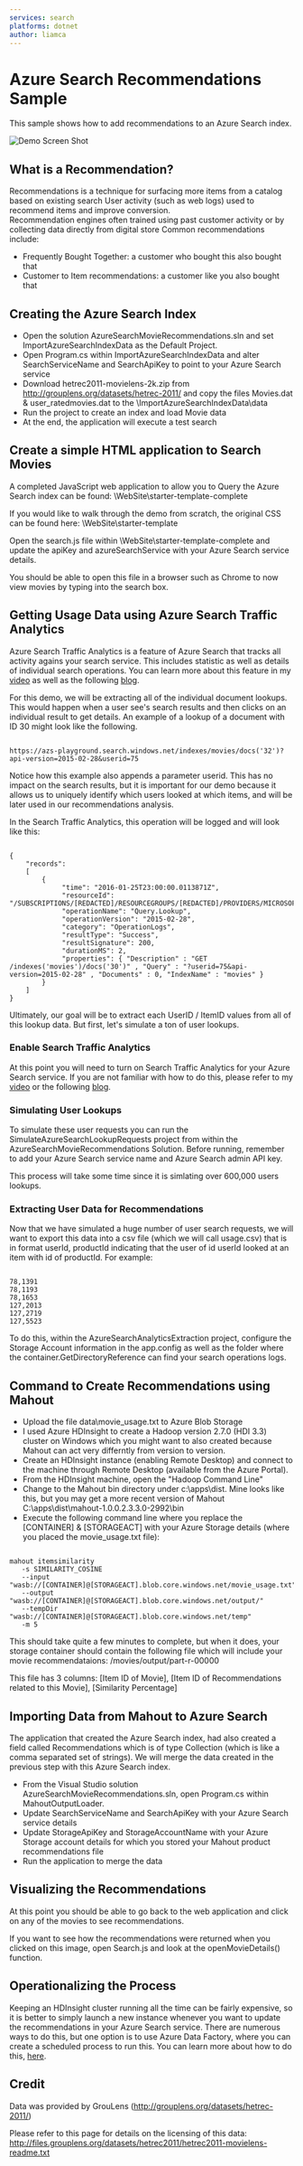 ```yaml
---
services: search
platforms: dotnet
author: liamca
---
```


# Azure Search Recommendations Sample

This sample shows how to add recommendations to an Azure Search index.  

![Demo Screen Shot](https://raw.githubusercontent.com/liamca/azure-search-recommendations/master/product_recommendations.png)

## What is a Recommendation?

Recommendations is a technique for surfacing more items from a catalog based on existing search User activity (such as web logs) used to recommend items and improve conversion.  
Recommendation engines often trained using past customer activity or by collecting data directly from digital store
Common recommendations include: 
- Frequently Bought Together: a customer who bought this also bought that
- Customer to Item recommendations: a customer like you also bought that

## Creating the Azure Search Index

- Open the solution AzureSearchMovieRecommendations.sln and set ImportAzureSearchIndexData as the Default Project.  
- Open Program.cs within ImportAzureSearchIndexData and alter SearchServiceName and SearchApiKey to point to your Azure Search service
- Download hetrec2011-movielens-2k.zip from http://grouplens.org/datasets/hetrec-2011/ and copy the files Movies.dat & user_ratedmovies.dat to the \ImportAzureSearchIndexData\data
- Run the project to create an index and load Movie data 
- At the end, the application will execute a test search

## Create a simple HTML application to Search Movies

A completed JavaScript web application to allow you to Query the Azure Search index can be found: 
\WebSite\starter-template-complete

If you would like to walk through the demo from scratch, the original CSS can be found here:
\WebSite\starter-template

Open the search.js file within \WebSite\starter-template-complete and update the apiKey and azureSearchService with your Azure Search service details.

You should be able to open this file in a browser such as Chrome to now view movies by typing into the search box.

## Getting Usage Data using Azure Search Traffic Analytics
Azure Search Traffic Analytics is a feature of Azure Search that tracks all activity agains your search service.  This includes statistic as well as details of individual search operations.  You can learn more about this feature in my [video](https://channel9.msdn.com/Shows/Data-Exposed/Custom-Analyzers-Search-Analytics--Portal-Querying-in-Azure-Search) as well as the following [blog](https://azure.microsoft.com/en-us/documentation/articles/search-traffic-analytics/).

For this demo, we will be extracting all of the individual document lookups.  This would happen when a user see's search results and then clicks on an individual result to get details.  An example of a lookup of a document with ID 30 might look like the following.
<pre><code>
https://azs-playground.search.windows.net/indexes/movies/docs('32')?api-version=2015-02-28&userid=75
</code></pre>
Notice how this example also appends a parameter userid.  This has no impact on the search results, but it is important for our demo because it allows us to uniquely identify which users looked at which items, and will be later used in our recommendations analysis.

In the Search Traffic Analytics, this operation will be logged and will look like this:
<pre><code>
{
	"records": 
	[
		{
			 "time": "2016-01-25T23:00:00.0113871Z",
			 "resourceId": "/SUBSCRIPTIONS/[REDACTED]/RESOURCEGROUPS/[REDACTED]/PROVIDERS/MICROSOFT.SEARCH/SEARCHSERVICES/[REDACTED]",
			 "operationName": "Query.Lookup",
			 "operationVersion": "2015-02-28",
			 "category": "OperationLogs",
			 "resultType": "Success",
			 "resultSignature": 200,
			 "durationMS": 2,
			 "properties": { "Description" : "GET /indexes('movies')/docs('30')" , "Query" : "?userid=75&api-version=2015-02-28" , "Documents" : 0, "IndexName" : "movies" }
		}
	]
}
</code></pre>

Ultimately, our goal will be to extract each UserID / ItemID values from all of this lookup data.  But first, let's simulate a ton of user lookups.

### Enable Search Traffic Analytics

At this point you will need to turn on Search Traffic Analytics for your Azure Search service.  If you are not familiar with how to do this, please refer to my [video](https://channel9.msdn.com/Shows/Data-Exposed/Custom-Analyzers-Search-Analytics--Portal-Querying-in-Azure-Search) or the following [blog](https://azure.microsoft.com/en-us/documentation/articles/search-traffic-analytics/).

### Simulating User Lookups

To simulate these user requests you can run the SimulateAzureSearchLookupRequests project from within the AzureSearchMovieRecommendations Solution.  Before running, remember to add your Azure Search service name and Azure Search admin API key.  

This process will take some time since it is simlating over 600,000 users lookups.  

### Extracting User Data for Recommendations

Now that we have simulated a huge number of user search requests, we will want to export this data into a csv file (which we will call usage.csv) that is in format userId, productId indicating that the user of id userId looked at an item with id of productId. For example:

<pre><code>
78,1391
78,1193
78,1653
127,2013
127,2719
127,5523
</code></pre>

To do this, within the AzureSearchAnalyticsExtraction project, configure the Storage Account information in the app.config as well as the folder where the container.GetDirectoryReference can find your search operations logs.

## Command to Create Recommendations using Mahout

- Upload the file data\movie_usage.txt to Azure Blob Storage 
- I used Azure HDInsight to create a Hadoop version 2.7.0  (HDI 3.3) cluster on Windows which you might want to also created because Mahout can act very differntly from version to version.
- Create an HDInsight instance (enabling Remote Desktop) and connect to the machine through Remote Desktop (available from the Azure Portal).  
- From the HDInsight machine, open the "Hadoop Command Line"
- Change to the Mahout bin directory under c:\apps\dist.  Mine looks like this, but you may get a more recent version of Mahout
	C:\apps\dist\mahout-1.0.0.2.3.3.0-2992\bin
- Execute the following command line where you replace the [CONTAINER] & [STORAGEACT] with your Azure Storage details (where you placed the movie_usage.txt file):

<pre><code>
mahout itemsimilarity 
   -s SIMILARITY_COSINE 
   --input "wasb://[CONTAINER]@[STORAGEACT].blob.core.windows.net/movie_usage.txt" 
   --output "wasb://[CONTAINER]@[STORAGEACT].blob.core.windows.net/output/" 
   --tempDir "wasb://[CONTAINER]@[STORAGEACT].blob.core.windows.net/temp" 
   -m 5
</code></pre>

This should take quite a few minutes to complete, but when it does, your storage container should contain the following file which will include your movie recommendataions:
/movies/output/part-r-00000

This file has 3 columns: [Item ID of Movie], [Item ID of Recommendations related to this Movie], [Similarity Percentage]

## Importing Data from Mahout to Azure Search

The application that created the Azure Search index, had also created a field called Recommendations which is of type Collection (which is like a comma separated set of strings).  We will merge the data created in the previous step with this Azure Search index.  

- From the Visual Studio solution AzureSearchMovieRecommendations.sln, open Program.cs within MahoutOutputLoader.
- Update SearchServiceName and SearchApiKey with your Azure Search service details
- Update StorageApiKey and StorageAccountName with your Azure Storage account details for which you stored your Mahout product recommendations file
- Run the application to merge the data
 
## Visualizing the Recommendations
At this point you should be able to go back to the web application and click on any of the movies to see recommendations.

If you want to see how the recommendations were returned when you clicked on this image, open Search.js and look at the openMovieDetails() function.

## Operationalizing the Process
Keeping an HDInsight cluster running all the time can be fairly expensive, so it is better to simply launch a new instance whenever you want to update the recommendations in your Azure Search service.  There are numerous ways to do this, but one option is to use Azure Data Factory, where you can create a scheduled process to run this.  You can learn more about how to do this, [here](https://azure.microsoft.com/en-in/documentation/articles/data-factory-map-reduce/).

## Credit

Data was provided by GrouLens (http://grouplens.org/datasets/hetrec-2011/)

Please refer to this page for details on the licensing of this data: http://files.grouplens.org/datasets/hetrec2011/hetrec2011-movielens-readme.txt


